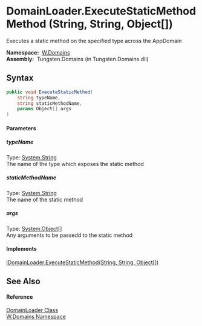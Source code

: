 DomainLoader.ExecuteStaticMethod Method (String, String, Object[])
==================================================================
  Executes a static method on the specified type across the AppDomain

  **Namespace:**  [W.Domains][1]  
  **Assembly:**  Tungsten.Domains (in Tungsten.Domains.dll)

Syntax
------

```csharp
public void ExecuteStaticMethod(
	string typeName,
	string staticMethodName,
	params Object[] args
)
```

#### Parameters

##### *typeName*
Type: [System.String][2]  
The name of the type which exposes the static method

##### *staticMethodName*
Type: [System.String][2]  
The name of the static method

##### *args*
Type: [System.Object][3][]  
Any arguments to be passedd to the static method

#### Implements
[IDomainLoader.ExecuteStaticMethod(String, String, Object[])][4]  


See Also
--------

#### Reference
[DomainLoader Class][5]  
[W.Domains Namespace][1]  

[1]: ../README.md
[2]: http://msdn.microsoft.com/en-us/library/s1wwdcbf
[3]: http://msdn.microsoft.com/en-us/library/e5kfa45b
[4]: ../IDomainLoader/ExecuteStaticMethod.md
[5]: README.md
[6]: ../../_icons/Help.png